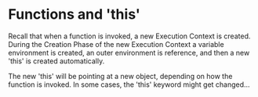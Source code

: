 # Functions and 'this'

Recall that when a function is invoked, a new Execution Context is created. During the Creation Phase of the new Execution Context a variable environment is created, an outer environment is reference, and then a new 'this' is created automatically.

The new 'this' will be pointing at a new object, depending on how the function is invoked. In some cases, the 'this' keyword might get changed...
